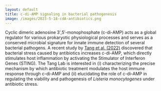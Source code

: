 ```yaml
---
layout: default
title: c-di-AMP signaling in bacterial pathogenesis
image: /images/2023-5-18-cdA-antibiotics.png
---
```

Cyclic dimeric adenosine 3′,5′-monophosphate (c-di-AMP) acts as a global regulator for various prokaryotic physiological processes and serves as a conserved microbial signature for innate immune detection of several bacterial pathogens. A recent study by [Tang et al. (2022)] discovered that bacterial stress caused by antibiotics increases c-di-AMP, which directly stimulates host inflammation by activating the Stimulator of Interferon Genes (STING). The Tang Lab is interested in (i) characterizing the precise mechanism by which antibiotic treatment modulates the host immune response through c-di-AMP and (ii) elucidating the role of c-di-AMP in regulating the viability and pathogenesis of <i>Listeria monocytogenes</i> under antibiotic stress.




[Tang et al. (2022)]: https://www.sciencedirect.com/science/article/pii/S1931312822001585?via%3Dihub
